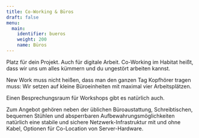 ```yaml
---
title: Co-Working & Büros
draft: false
menu:
  main:
    identifier: bueros
    weight: 200
    name: Büros
---
```


Platz für dein Projekt. Auch für digitale Arbeit. Co-Working im Habitat heißt, dass wir uns um alles kümmern und du ungestört arbeiten kannst.

New Work muss nicht heißen, dass man den ganzen Tag Kopfhörer tragen muss: Wir setzen auf kleine Büroeinheiten mit maximal vier Arbeitsplätzen.

Einen Besprechungsraum für Workshops gibt es natürlich auch.

Zum Angebot gehören neben der üblichen Büroaustattung, Schreibtischen, bequemen Stühlen und absperrbaren Aufbewahrungsmöglichkeiten natürlich eine stabile und sichere Netzwerk-Infrastruktur mit und ohne Kabel, Optionen für Co-Location von Server-Hardware.
